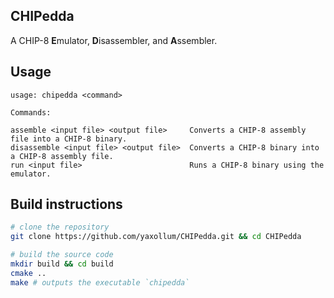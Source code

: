## CHIPedda
A CHIP-8 **E**mulator, **D**isassembler, and **A**ssembler.

## Usage
```
usage: chipedda <command>

Commands:

assemble <input file> <output file>     Converts a CHIP-8 assembly file into a CHIP-8 binary.
disassemble <input file> <output file>  Converts a CHIP-8 binary into a CHIP-8 assembly file.
run <input file>                        Runs a CHIP-8 binary using the emulator.
```

## Build instructions
```bash
# clone the repository
git clone https://github.com/yaxollum/CHIPedda.git && cd CHIPedda

# build the source code
mkdir build && cd build
cmake ..
make # outputs the executable `chipedda`
```
